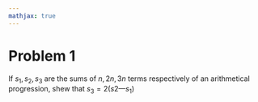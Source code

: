 ```yaml
---
mathjax: true
---
```


# Problem 1

If $s_1,s_2, s_3$ are the sums of $n, 2n, 3n$ terms respectively of an arithmetical progression, shew that $s_3 = 2 (s2 — s_1)$

